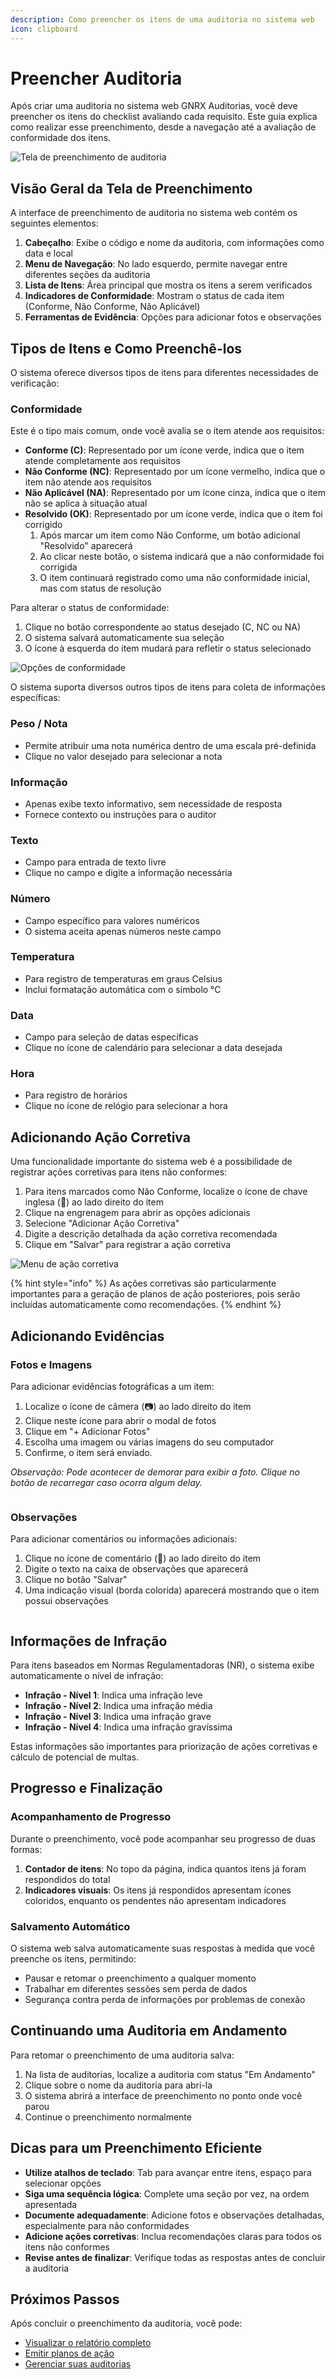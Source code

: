 ```yaml
---
description: Como preencher os itens de uma auditoria no sistema web
icon: clipboard
---
```


# Preencher Auditoria

Após criar uma auditoria no sistema web GNRX Auditorias, você deve preencher os itens do checklist avaliando cada requisito. Este guia explica como realizar esse preenchimento, desde a navegação até a avaliação de conformidade dos itens.

![Tela de preenchimento de auditoria](../.gitbook/assets/preenchendo-auditoria.png)

## Visão Geral da Tela de Preenchimento

A interface de preenchimento de auditoria no sistema web contém os seguintes elementos:

1. **Cabeçalho**: Exibe o código e nome da auditoria, com informações como data e local
2. **Menu de Navegação**: No lado esquerdo, permite navegar entre diferentes seções da auditoria
3. **Lista de Itens**: Área principal que mostra os itens a serem verificados
4. **Indicadores de Conformidade**: Mostram o status de cada item (Conforme, Não Conforme, Não Aplicável)
5. **Ferramentas de Evidência**: Opções para adicionar fotos e observações

## Tipos de Itens e Como Preenchê-los

O sistema oferece diversos tipos de itens para diferentes necessidades de verificação:

### Conformidade

Este é o tipo mais comum, onde você avalia se o item atende aos requisitos:

* **Conforme (C)**: Representado por um ícone verde, indica que o item atende completamente aos requisitos
* **Não Conforme (NC)**: Representado por um ícone vermelho, indica que o item não atende aos requisitos
* **Não Aplicável (NA)**: Representado por um ícone cinza, indica que o item não se aplica à situação atual
* **Resolvido (OK)**: Representado por um ícone verde, indica que o item foi corrigido
  1. Após marcar um item como Não Conforme, um botão adicional "Resolvido" aparecerá
  2. Ao clicar neste botão, o sistema indicará que a não conformidade foi corrigida
  3. O item continuará registrado como uma não conformidade inicial, mas com status de resolução

Para alterar o status de conformidade:

1. Clique no botão correspondente ao status desejado (C, NC ou NA)
2. O sistema salvará automaticamente sua seleção
3. O ícone à esquerda do item mudará para refletir o status selecionado

![Opções de conformidade](<../.gitbook/assets/BOTÕES CONFORMIDADE.png>)

O sistema suporta diversos outros tipos de itens para coleta de informações específicas:

### Peso / Nota

* Permite atribuir uma nota numérica dentro de uma escala pré-definida
* Clique no valor desejado para selecionar a nota

### Informação

* Apenas exibe texto informativo, sem necessidade de resposta
* Fornece contexto ou instruções para o auditor

### Texto

* Campo para entrada de texto livre
* Clique no campo e digite a informação necessária

### Número

* Campo específico para valores numéricos
* O sistema aceita apenas números neste campo

### Temperatura

* Para registro de temperaturas em graus Celsius
* Inclui formatação automática com o símbolo °C

### Data

* Campo para seleção de datas específicas
* Clique no ícone de calendário para selecionar a data desejada

### Hora

* Para registro de horários
* Clique no ícone de relógio para selecionar a hora

## Adicionando Ação Corretiva

Uma funcionalidade importante do sistema web é a possibilidade de registrar ações corretivas para itens não conformes:

1. Para itens marcados como Não Conforme, localize o ícone de chave inglesa (🔧) ao lado direito do item
2. Clique na engrenagem para abrir as opções adicionais
3. Selecione "Adicionar Ação Corretiva"
4. Digite a descrição detalhada da ação corretiva recomendada
5. Clique em "Salvar" para registrar a ação corretiva

![Menu de ação corretiva](../.gitbook/assets/acao-corretiva.png)

{% hint style="info" %}
As ações corretivas são particularmente importantes para a geração de planos de ação posteriores, pois serão incluídas automaticamente como recomendações.
{% endhint %}

## Adicionando Evidências

### Fotos e Imagens

Para adicionar evidências fotográficas a um item:

1. Localize o ícone de câmera (📷) ao lado direito do item
2. Clique neste ícone para abrir o modal de fotos
3. Clique em "+ Adicionar Fotos"
4. Escolha uma imagem ou várias imagens do seu computador
5. Confirme, o item será enviado.

_Observação: Pode acontecer de demorar para exibir a foto. Clique no botão de recarregar caso ocorra algum delay._

<figure><img src="../.gitbook/assets/adicionar-fotos.png" alt=""><figcaption></figcaption></figure>

### Observações

Para adicionar comentários ou informações adicionais:

1. Clique no ícone de comentário (💬) ao lado direito do item
2. Digite o texto na caixa de observações que aparecerá
3. Clique no botão "Salvar"
4. Uma indicação visual (borda colorida) aparecerá mostrando que o item possui observações

<figure><img src="../.gitbook/assets/adicionar-observacoes.png" alt=""><figcaption></figcaption></figure>

## Informações de Infração

Para itens baseados em Normas Regulamentadoras (NR), o sistema exibe automaticamente o nível de infração:

* **Infração - Nível 1**: Indica uma infração leve
* **Infração - Nível 2**: Indica uma infração média
* **Infração - Nível 3**: Indica uma infração grave
* **Infração - Nível 4**: Indica uma infração gravíssima

Estas informações são importantes para priorização de ações corretivas e cálculo de potencial de multas.

## Progresso e Finalização

### Acompanhamento de Progresso

Durante o preenchimento, você pode acompanhar seu progresso de duas formas:

1. **Contador de itens**: No topo da página, indica quantos itens já foram respondidos do total
2. **Indicadores visuais**: Os itens já respondidos apresentam ícones coloridos, enquanto os pendentes não apresentam indicadores

### Salvamento Automático

O sistema web salva automaticamente suas respostas à medida que você preenche os itens, permitindo:

* Pausar e retomar o preenchimento a qualquer momento
* Trabalhar em diferentes sessões sem perda de dados
* Segurança contra perda de informações por problemas de conexão

## Continuando uma Auditoria em Andamento

Para retomar o preenchimento de uma auditoria salva:

1. Na lista de auditorias, localize a auditoria com status "Em Andamento"
2. Clique sobre o nome da auditoria para abri-la
3. O sistema abrirá a interface de preenchimento no ponto onde você parou
4. Continue o preenchimento normalmente

## Dicas para um Preenchimento Eficiente

* **Utilize atalhos de teclado**: Tab para avançar entre itens, espaço para selecionar opções
* **Siga uma sequência lógica**: Complete uma seção por vez, na ordem apresentada
* **Documente adequadamente**: Adicione fotos e observações detalhadas, especialmente para não conformidades
* **Adicione ações corretivas**: Inclua recomendações claras para todos os itens não conformes
* **Revise antes de finalizar**: Verifique todas as respostas antes de concluir a auditoria

## Próximos Passos

Após concluir o preenchimento da auditoria, você pode:

* [Visualizar o relatório completo](relatorio-auditoria.md)
* [Emitir planos de ação](emitir-plano-acao.md)
* [Gerenciar suas auditorias](auditorias.md)
